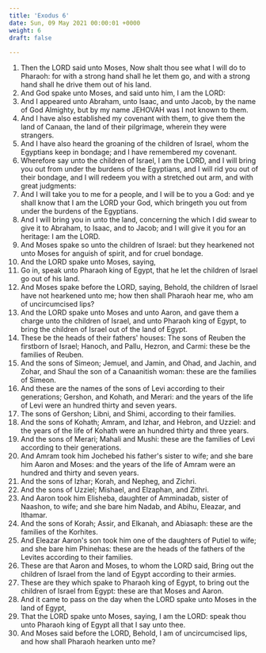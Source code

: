 ```yaml
---
title: 'Exodus 6'
date: Sun, 09 May 2021 00:00:01 +0000
weight: 6
draft: false
  
---
```


1. Then the LORD said unto Moses, Now shalt thou see what I will do to Pharaoh: for with a strong hand shall he let them go, and with a strong hand shall he drive them out of his land.
2. And God spake unto Moses, and said unto him, I am the LORD:
3. And I appeared unto Abraham, unto Isaac, and unto Jacob, by the name of God Almighty, but by my name JEHOVAH was I not known to them.
4. And I have also established my covenant with them, to give them the land of Canaan, the land of their pilgrimage, wherein they were strangers.
5. And I have also heard the groaning of the children of Israel, whom the Egyptians keep in bondage; and I have remembered my covenant.
6. Wherefore say unto the children of Israel, I am the LORD, and I will bring you out from under the burdens of the Egyptians, and I will rid you out of their bondage, and I will redeem you with a stretched out arm, and with great judgments:
7. And I will take you to me for a people, and I will be to you a God: and ye shall know that I am the LORD your God, which bringeth you out from under the burdens of the Egyptians.
8. And I will bring you in unto the land, concerning the which I did swear to give it to Abraham, to Isaac, and to Jacob; and I will give it you for an heritage: I am the LORD.
9. And Moses spake so unto the children of Israel: but they hearkened not unto Moses for anguish of spirit, and for cruel bondage.
10. And the LORD spake unto Moses, saying,
11. Go in, speak unto Pharaoh king of Egypt, that he let the children of Israel go out of his land.
12. And Moses spake before the LORD, saying, Behold, the children of Israel have not hearkened unto me; how then shall Pharaoh hear me, who am of uncircumcised lips?
13. And the LORD spake unto Moses and unto Aaron, and gave them a charge unto the children of Israel, and unto Pharaoh king of Egypt, to bring the children of Israel out of the land of Egypt.
14. These be the heads of their fathers' houses: The sons of Reuben the firstborn of Israel; Hanoch, and Pallu, Hezron, and Carmi: these be the families of Reuben.
15. And the sons of Simeon; Jemuel, and Jamin, and Ohad, and Jachin, and Zohar, and Shaul the son of a Canaanitish woman: these are the families of Simeon.
16. And these are the names of the sons of Levi according to their generations; Gershon, and Kohath, and Merari: and the years of the life of Levi were an hundred thirty and seven years.
17. The sons of Gershon; Libni, and Shimi, according to their families.
18. And the sons of Kohath; Amram, and Izhar, and Hebron, and Uzziel: and the years of the life of Kohath were an hundred thirty and three years.
19. And the sons of Merari; Mahali and Mushi: these are the families of Levi according to their generations.
20. And Amram took him Jochebed his father's sister to wife; and she bare him Aaron and Moses: and the years of the life of Amram were an hundred and thirty and seven years.
21. And the sons of Izhar; Korah, and Nepheg, and Zichri.
22. And the sons of Uzziel; Mishael, and Elzaphan, and Zithri.
23. And Aaron took him Elisheba, daughter of Amminadab, sister of Naashon, to wife; and she bare him Nadab, and Abihu, Eleazar, and Ithamar.
24. And the sons of Korah; Assir, and Elkanah, and Abiasaph: these are the families of the Korhites.
25. And Eleazar Aaron's son took him one of the daughters of Putiel to wife; and she bare him Phinehas: these are the heads of the fathers of the Levites according to their families.
26. These are that Aaron and Moses, to whom the LORD said, Bring out the children of Israel from the land of Egypt according to their armies.
27. These are they which spake to Pharaoh king of Egypt, to bring out the children of Israel from Egypt: these are that Moses and Aaron.
28. And it came to pass on the day when the LORD spake unto Moses in the land of Egypt,
29. That the LORD spake unto Moses, saying, I am the LORD: speak thou unto Pharaoh king of Egypt all that I say unto thee.
30. And Moses said before the LORD, Behold, I am of uncircumcised lips, and how shall Pharaoh hearken unto me?
